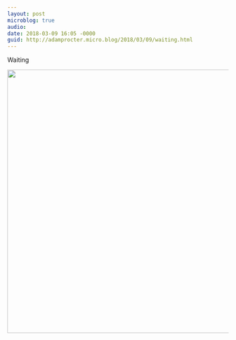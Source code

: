 ```yaml
---
layout: post
microblog: true
audio: 
date: 2018-03-09 16:05 -0000
guid: http://adamprocter.micro.blog/2018/03/09/waiting.html
---
```

Waiting

<img src="http://discursive.adamprocter.co.uk/uploads/2018/6a76d5b910.jpg" width="600" height="600" />
